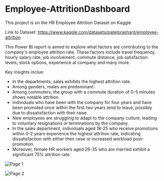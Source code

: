 # Employee-AttritionDashboard
This project is on the HR Employee Attrition Dataset on Kaggle

Link to Dataset: https://www.kaggle.com/datasets/patelprashant/employee-attrition

This Power BI report is aimed to explore what factors are contributing to the company's employee attrition rate.
These factors include travel frequency, hourly salary rate, job involvement, commute distance, job satisfaction levels, stock options, experience at company and many more.

Key insights inclue:

- In the departments, sales exhibits the highest attrition rate.
-  Among genders, males are predominant.
-  Among commuters, the group with a commute duration of 0-5 minutes shows notable attrition.
-  Individuals who have been with the company for four years and have been promoted once within the first two years tend to leave, possibly due to dissatisfaction with their raise.
-  New employees are struggling to adapt to the company culture, leading to voluntary resignations or terminations by the company.
-  In the sales department, individuals aged 18-25 who receive promotions within 0-2 years experience the highest attrition rate, indicating dissatisfaction with either their raise or increased workload post- promotion.
- Moreover, female HR workers aged 26-35 who are married exhibit a significant 75% attrition rate.
  
![Page 1](https://github.com/alisohailshaikh/Employee-AttritionDashboard/assets/121343436/02ed2a4d-f12a-465a-ab6b-26a25dc1c3ed)

![Page 2](https://github.com/alisohailshaikh/Employee-AttritionDashboard/assets/121343436/66aa655b-eb2a-44b1-9630-670e6a3a8b3a)

